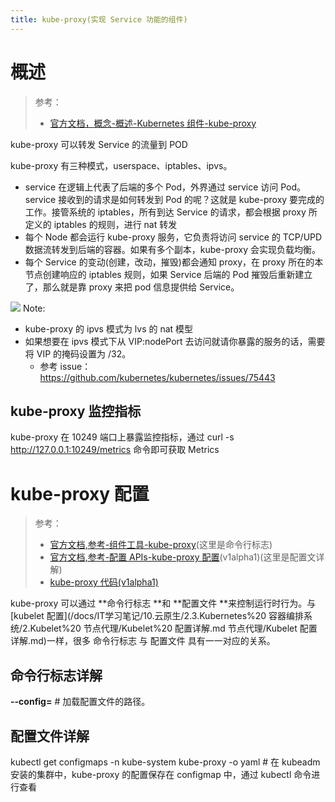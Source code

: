 ```yaml
---
title: kube-proxy(实现 Service 功能的组件)
---
```


# 概述

> 参考：
> - [官方文档，概念-概述-Kubernetes 组件-kube-proxy](https://kubernetes.io/docs/concepts/overview/components/#kube-proxy)

kube-proxy 可以转发 Service 的流量到 POD

kube-proxy 有三种模式，userspace、iptables、ipvs。

- service 在逻辑上代表了后端的多个 Pod，外界通过 service 访问 Pod。service 接收到的请求是如何转发到 Pod 的呢？这就是 kube-proxy 要完成的工作。接管系统的 iptables，所有到达 Service 的请求，都会根据 proxy 所定义的 iptables 的规则，进行 nat 转发
- 每个 Node 都会运行 kube-proxy 服务，它负责将访问 service 的 TCP/UPD 数据流转发到后端的容器。如果有多个副本，kube-proxy 会实现负载均衡。
- 每个 Service 的变动(创建，改动，摧毁)都会通知 proxy，在 proxy 所在的本节点创建响应的 iptables 规则，如果 Service 后端的 Pod 摧毁后重新建立了，那么就是靠 proxy 来把 pod 信息提供给 Service。

![](https://notes-learning.oss-cn-beijing.aliyuncs.com/cp8r8a/1616118387292-eec78059-6dc3-4131-a895-85ccae5711f3.jpeg)
Note:

- kube-proxy 的 ipvs 模式为 lvs 的 nat 模型
- 如果想要在 ipvs 模式下从 VIP:nodePort 去访问就请你暴露的服务的话，需要将 VIP 的掩码设置为 /32。
  - 参考 issue：<https://github.com/kubernetes/kubernetes/issues/75443>

## kube-proxy 监控指标

kube-proxy 在 10249 端口上暴露监控指标，通过 curl -s http://127.0.0.1:10249/metrics 命令即可获取 Metrics

# kube-proxy 配置

> 参考：
> - [官方文档,参考-组件工具-kube-proxy](https://kubernetes.io/docs/reference/command-line-tools-reference/kube-proxy/)(这里是命令行标志)
> - [官方文档,参考-配置 APIs-kube-proxy 配置](https://kubernetes.io/docs/reference/config-api/kube-proxy-config.v1alpha1/)(v1alpha1)(这里是配置文详解)
> - [kube-proxy 代码(v1alpha1)](https://pkg.go.dev/k8s.io/kube-proxy/config/v1alpha1#KubeProxyConfiguration)

kube-proxy 可以通过 **命令行标志 **和 **配置文件 **来控制运行时行为。与 [kubelet 配置](/docs/IT学习笔记/10.云原生/2.3.Kubernetes%20 容器编排系统/2.Kubelet%20 节点代理/Kubelet%20 配置详解.md 节点代理/Kubelet 配置详解.md)一样，很多 命令行标志 与 配置文件 具有一一对应的关系。

## 命令行标志详解

**--config=<STRING>** # 加载配置文件的路径。

## 配置文件详解

kubectl get configmaps -n kube-system kube-proxy -o yaml # 在 kubeadm 安装的集群中，kube-proxy 的配置保存在 configmap 中，通过 kubectl 命令进行查看
